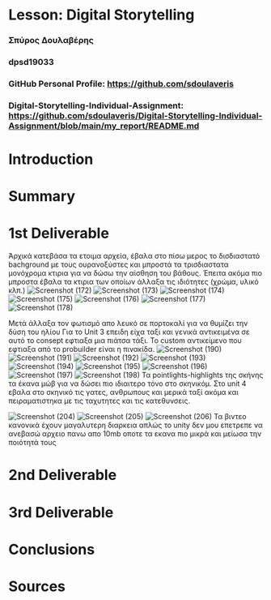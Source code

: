 # Lesson: Digital Storytelling

### Σπύρος Δουλαβέρης
### dpsd19033
### GitHub Personal Profile: https://github.com/sdoulaveris
### Digital-Storytelling-Individual-Assignment: https://github.com/sdoulaveris/Digital-Storytelling-Individual-Assignment/blob/main/my_report/README.md

# Introduction



# Summary


# 1st Deliverable
Άρχικά κατεβάσα τα ετοιμα αρχεία, έβαλα στο πίσω μερος το δισδιαστατό bachground με τους ουρανοξύστες και μπροστά τα τρισδιαστατα μονόχρομα κτιρια για να δώσω την αίσθηση του βάθους. Έπειτα ακόμα πιο μπροστα έβαλα τα κτιρια των οποίων άλλαξα τις ιδιότητες (χρώμα, υλικό κλπ.)
![Screenshot (172)](https://user-images.githubusercontent.com/101328993/227291934-9271dbeb-8e58-4ef6-9535-80bdd0f2845a.png)
![Screenshot (173)](https://user-images.githubusercontent.com/101328993/227292175-68dbf953-6018-4b7c-92ba-5a9235df1985.png)
![Screenshot (174)](https://user-images.githubusercontent.com/101328993/227292314-3eba9ca6-00bf-4bfd-af9b-fb98be0fa4c4.png)
![Screenshot (175)](https://user-images.githubusercontent.com/101328993/227292332-f4b4ca9e-3aac-43a1-894c-0e1c16c6fe3b.png)
![Screenshot (176)](https://user-images.githubusercontent.com/101328993/227292344-1d5dbae6-b954-4517-adb5-ff189e627597.png)
![Screenshot (177)](https://user-images.githubusercontent.com/101328993/227292352-34ea08ed-4905-490a-b9df-4b773c7e3248.png)
![Screenshot (178)](https://user-images.githubusercontent.com/101328993/227292358-4677f997-24d7-47ce-ac5f-70b4ac30d72d.png)

Μετά άλλαξα τον φωτισμό απο λευκό σε πορτοκαλί για να θυμίζει την δύση του ηλίου
Για το Unit 3 επειδη είχα ταξι και γενικά αντικειμένα σε αυτό το consept εφτιαξα μια πιάτσα τάξι. Το custom αντικείμενο που εφτιαξα από το probuilder είναι η πινακίδα.
![Screenshot (190)](https://user-images.githubusercontent.com/101328993/227302482-e5c813c4-7b10-4f9d-9bb9-49e02c520cd3.png)
![Screenshot (191)](https://user-images.githubusercontent.com/101328993/227302503-b43beb8a-f3d3-411a-9c04-dfcd2130dea6.png)
![Screenshot (192)](https://user-images.githubusercontent.com/101328993/227302508-3890f487-3cd1-40e3-8656-6cbe58288d86.png)
![Screenshot (193)](https://user-images.githubusercontent.com/101328993/227302509-1d526020-3c84-4cf3-9e00-fc825ba61ec7.png)
![Screenshot (194)](https://user-images.githubusercontent.com/101328993/227302511-1cd29c16-781b-460f-95ee-1b885b795bc9.png)
![Screenshot (195)](https://user-images.githubusercontent.com/101328993/227302512-91ba60ac-2628-4811-8e68-b3e2e8264573.png)
![Screenshot (196)](https://user-images.githubusercontent.com/101328993/227302514-733e411b-60ca-4962-b90a-9492046c7404.png)
![Screenshot (197)](https://user-images.githubusercontent.com/101328993/227302522-6bdec930-4beb-4d70-8b6f-89137f66bac9.png)
![Screenshot (198)](https://user-images.githubusercontent.com/101328993/227302525-09cdc225-26fe-4ada-88d6-ed595d6ba9f2.png)
Τα pointlights-highlights της σκήνης τα έκανα μώβ για να δώσει πιο ιδιαιτερο τόνο στο σκηνικόμ. Στο unit 4 εβαλα στο σκηνικό τις γατες, ανθρωπους και μερικά ταξί ακόμα και πειραματιστηκα με τις ταχυτητες και τις κατεθυνσεις.

![Screenshot (204)](https://user-images.githubusercontent.com/101328993/227305502-d4712022-14c4-48f0-b72c-395d1c29667a.png)
![Screenshot (205)](https://user-images.githubusercontent.com/101328993/227305743-f401f539-70bf-4336-808c-67ad624e6702.png)
![Screenshot (206)](https://user-images.githubusercontent.com/101328993/227305764-0304f36e-8126-4e27-8cf5-5b4d20f0b64d.png)
Τα βιντεο κανονικά έχουν μαγαλυτερη διαρκεια απλώς το unity δεν μου επετρεπε να ανεβασώ αρχειο πανω απο 10mb οποτε τα εκανα πιο μικρά και μείωσα την ποιότητά τους

# 2nd Deliverable


# 3rd Deliverable 


# Conclusions


# Sources
